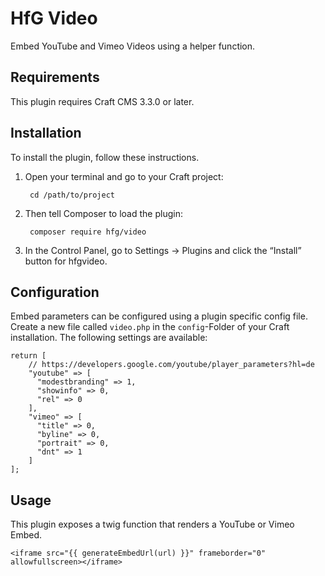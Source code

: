# HfG Video

Embed YouTube and Vimeo Videos using a helper function. 

## Requirements

This plugin requires Craft CMS 3.3.0 or later.

## Installation

To install the plugin, follow these instructions.

1. Open your terminal and go to your Craft project:

        cd /path/to/project

2. Then tell Composer to load the plugin:

        composer require hfg/video

3. In the Control Panel, go to Settings → Plugins and click the “Install” button for hfgvideo.

## Configuration

Embed parameters can be configured using a plugin specific config file. Create a new file called `video.php` in the `config`-Folder of your Craft installation. The following settings are available: 

```
return [
    // https://developers.google.com/youtube/player_parameters?hl=de
    "youtube" => [
      "modestbranding" => 1,
      "showinfo" => 0,
      "rel" => 0
    ],
    "vimeo" => [
      "title" => 0,
      "byline" => 0,
      "portrait" => 0,
      "dnt" => 1
    ]
];
```

## Usage

This plugin exposes a twig function that renders a YouTube or Vimeo Embed. 

```
<iframe src="{{ generateEmbedUrl(url) }}" frameborder="0" allowfullscreen></iframe>
```
